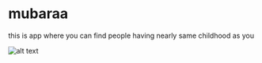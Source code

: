# mubaraa
this is app where you can find people having nearly same childhood as you

![alt text](https://www.google.com/imgres?imgurl=https%3A%2F%2Fstatic.toiimg.com%2Fphoto%2Fmsid-84888653%2F84888653.jpg%3F339998&imgrefurl=https%3A%2F%2Ftimesofindia.indiatimes.com%2Flife-style%2Fbooks%2Ffeatures%2Ffriendship-day-quotes-wishes-messages-status-update-20-quotes-by-famous-authors-that-describe-the-true-essence-of-friendship%2Farticleshow%2F84888566.cms&tbnid=SjEoj0TY0An3bM&vet=12ahUKEwi3k5LF15HyAhUPSysKHdz1Ak0QMygIegUIARDmAQ..i&docid=a7RnQpbnWAHDEM&w=1880&h=1253&q=friendship%20day&ved=2ahUKEwi3k5LF15HyAhUPSysKHdz1Ak0QMygIegUIARDmAQ)
